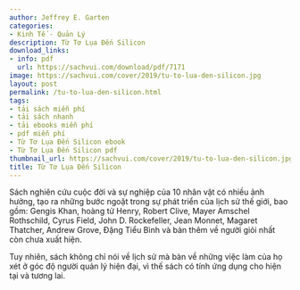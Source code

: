 ```yaml
---
author: Jeffrey E. Garten
categories:
- Kinh Tế - Quản Lý
description: Từ Tơ Lụa Đến Silicon
download_links:
- info: pdf
  url: https://sachvui.com/download/pdf/7171
image: https://sachvui.com/cover/2019/tu-to-lua-den-silicon.jpg
layout: post
permalink: /tu-to-lua-den-silicon.html
tags:
- tải sách miễn phí
- tải sách nhanh
- tải ebooks miễn phí
- pdf miễn phí
- Từ Tơ Lụa Đến Silicon ebook
- Từ Tơ Lụa Đến Silicon pdf
thumbnail_url: https://sachvui.com/cover/2019/tu-to-lua-den-silicon.jpg
title: Từ Tơ Lụa Đến Silicon
---
```


 <div class="item-desc text-justify"> <p>Sách nghiên cứu cuộc đời và sự nghiệp của 10 nhân vật có nhiều ảnh hưởng, tạo ra những bước ngoặt trong sự phát triển của lịch sử thế giới, bao gồm: Gengis Khan, hoàng tử Henry, Robert Clive, Mayer Amschel Rothschild, Cyrus Field, John D. Rockefeller, Jean Monnet, Magaret Thatcher, Andrew Grove, Đặng Tiểu Bình và bàn thêm về người giỏi nhất còn chưa xuất hiện.</p><p>Tuy nhiên, sách không chỉ nói về lịch sử mà bàn về những việc làm của họ xét ở góc độ người quản lý hiện đại, vì thế sách có tính ứng dụng cho hiện tại và tương lai.</p> </div>